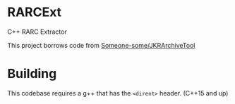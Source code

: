 # RARCExt
C++ RARC Extractor


This project borrows code from [Someone-some/JKRArchiveTool](https://github.com/Someone-some/JKRArchiveTool)


# Building
This codebase requires a g++ that has the `<dirent>` header. (C++15 and up)